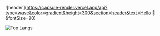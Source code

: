 ![header](https://capsule-render.vercel.app/api?type=wave&color=gradient&height=300&section=header&text=Hello 👋&fontSize=90)

![Top Langs](https://github-readme-stats.vercel.app/api/top-langs/?username=hoyoung1359&layout=compact&theme=onedark)


 <!-- [![Solved.ac Profile](http://mazassumnida.wtf/api/generate_badge?boj=hoyoung3769)](https://solved.ac/) -->
